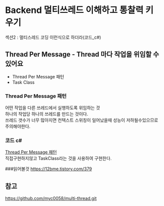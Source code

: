# Backend 멀티쓰레드 이해하고 통찰력 키우기  
섹션2 : 멀티스레드 코딩 이런식으로 하더라(코드_c#)  

## Thread Per Message - Thread 마다 작업을 위임할 수 있어요
- Thread Per Message 패턴
- Task Class

### Thread Per Message 패턴
어떤 작업을 다른 쓰레드에서 실행하도록 위임하는 것  
하나의 작업당 하나의 쓰레드를 만드는 것이다.  
쓰레드 갯수가 너무 많아지면 컨텍스트 스위칭이 일어났을때 성능이 저하될수있으므로 주의해야한다.  

### 코드 c#  
[Thread Per Message 패턴](https://github.com/myc0058/multi-thread/blob/master/src/Section8.cs)    
직접구현하지않고 TaskClass라는 것을 사용하여 구현한다.  

###읽어볼것
https://12bme.tistory.com/379

## 참고  
https://github.com/myc0058/multi-thread.git  


